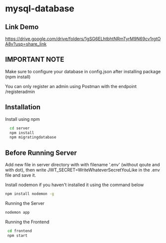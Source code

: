 # mysql-database

## Link Demo
https://drive.google.com/drive/folders/1gSG6ELhtbhtNRmTyrM9N69cv1rgtOA8v?usp=share_link

## IMPORTANT NOTE
Make sure to configure your database in config.json after installing package (npm install)

You can only register an admin using Postman with the endpoint /registeradmin

## Installation

Install using npm

```bash
  cd server
  npm install
  npm migratingdatabase
```

## Before Running Server 
Add new file in server directory with with filename '.env' (without qoute and with dot), then write JWT_SECRET=WriteWhateverSecretYouLike in the .env file and save it.

Install nodemon if you haven't installed it using the command below
```bash
npm install nodemon -g
```

Running the Server

```bash
nodemon app
```

Running the Frontend
```bash
 cd frontend
 npm start
```